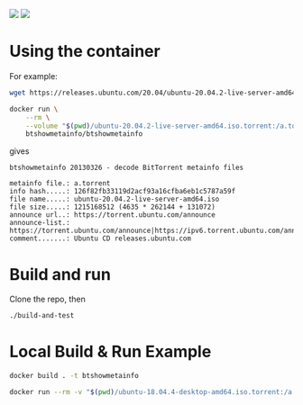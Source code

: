 ![](https://travis-ci.com/btshowmetainfo/btshowmetainfo.svg?branch=master)
[![](https://img.shields.io/docker/cloud/build/btshowmetainfo/btshowmetainfo)](https://hub.docker.com/r/btshowmetainfo/btshowmetainfo)

# Using the container
For example:


```bash
wget https://releases.ubuntu.com/20.04/ubuntu-20.04.2-live-server-amd64.iso.torrent

docker run \
    --rm \
    --volume "$(pwd)/ubuntu-20.04.2-live-server-amd64.iso.torrent:/a.torrent" \
    btshowmetainfo/btshowmetainfo
```

gives

```
btshowmetainfo 20130326 - decode BitTorrent metainfo files

metainfo file.: a.torrent
info hash.....: 126f82fb33119d2acf93a16cfba6eb1c5787a59f
file name.....: ubuntu-20.04.2-live-server-amd64.iso
file size.....: 1215168512 (4635 * 262144 + 131072)
announce url..: https://torrent.ubuntu.com/announce
announce-list.: https://torrent.ubuntu.com/announce|https://ipv6.torrent.ubuntu.com/announce
comment.......: Ubuntu CD releases.ubuntu.com
```

# Build and run
Clone the repo, then

```bash
./build-and-test
```

# Local Build & Run Example

```bash
docker build . -t btshowmetainfo

docker run --rm -v "$(pwd)/ubuntu-18.04.4-desktop-amd64.iso.torrent:/a.torrent" btshowmetainfo
```